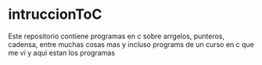 # intruccionToC
Este repositorio contiene programas en c sobre arrgelos, punteros, cadensa, entre muchas cosas mas 
y incluso programs de un curso en c que me vi y aqui estan los programas
